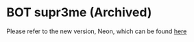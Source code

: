 
BOT supr3me (Archived)
==
Please refer to the new version, Neon, which can be found [here](https://github.com/supr3meofficial/neon)
